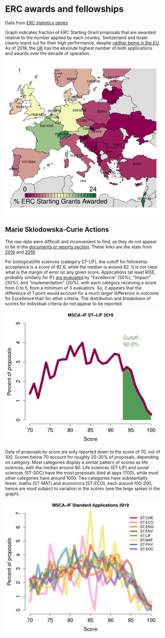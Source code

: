 # ERC awards and fellowships #
Data from [ERC statistics tables](https://erc.europa.eu/projects-figures/statistics)

Graph indicates fraction of ERC Starting Grant proposals that are awarded relative to the number applied by each country. Switzerland and Israel clearly stand out for their high performance, despite [neither being in the EU](https://en.wikipedia.org/wiki/European_Union#Member_states). As of 2018, the [UK](https://en.wikipedia.org/wiki/2016_United_Kingdom_European_Union_membership_referendum) has the absolute highest number of both applications and awards over the decade of operation.

![erc_2018_StG_granted_projects_all_panels_ratio_w_counts.png](https://github.com/wrf/misc-analyses/blob/master/erc/erc_2018_StG_granted_projects_all_panels_ratio_w_counts.png)

## Marie Sklodowska-Curie Actions ##
The raw data were difficult and inconvenient to find, as they do not appear to be in the [documents or reports section](https://ec.europa.eu/research/mariecurieactions/resources/document-library_en). These links are the stats from [2018](http://ec.europa.eu/research/participants/portal/doc/call/h2020/msca-if-2018/1847614-if2018_percentiles_en.pdf) and [2019](https://ec.europa.eu/info/funding-tenders/opportunities/docs/cap/h2020/msca-if-2019/1877616-if2019_percentiles_en.pdf).

For biological/life sciences (category ST-LIF), the cutoff for fellowship acceptance is a score of 92.6, while the median is around 82. It is not clear what is the margin of error on any given score. Applications (at least RISE, probably similarly for IF) [are evaluated](https://ec.europa.eu/research/mariecurieactions/resources/document-libraries/guide-applicants-rise-2019_en) by "Excellence" (50%), "Impact" (30%), and "Implementation" (20%), with each category receiving a score from 0 to 5, from a minimum of 3 evaluators. So, it appears that the difference of 1 point would account for a much larger difference in outcome for Excellence than for other criteria. The distribution and breakdown of scores for individual criteria do not appear to be reported.

![erc_2019_msca_if_cumulative_pct_st-lif.png](https://github.com/wrf/misc-analyses/blob/master/erc/erc_2019_msca_if_cumulative_pct_st-lif.png)

Data of proposals by score are only reported down to the score of 70, out of 100. Scores below 70 account for roughly 20-30% of proposals, depending on category. Most categories display a similar pattern of scores as life sciences, with the median around 80. Life sciences (ST-LIF) and social sciences (ST-SOC) have the most proposals (tied at appx 1700), while most other categories have around 1000. Two categories have substantially fewer, maths (ST-MAT) and economics (ST-ECO), each around 100-200, hence are most subject to variation in the scores (see the large spikes in the graph).

![erc_2019_msca_if_cumulative_pct_standard_all_cats.png](https://github.com/wrf/misc-analyses/blob/master/erc/erc_2019_msca_if_cumulative_pct_standard_all_cats.png)

